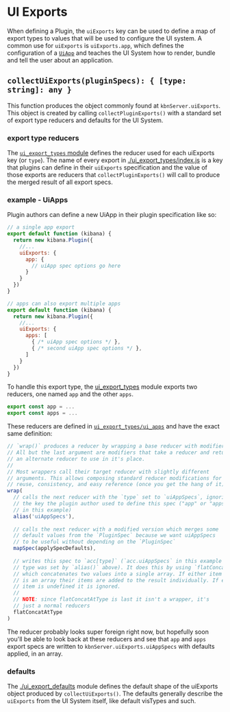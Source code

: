 # UI Exports

When defining a Plugin, the `uiExports` key can be used to define a map of export types to values that will be used to configure the UI system. A common use for `uiExports` is `uiExports.app`, which defines the configuration of a [`UiApp`](UiApp) and teaches the UI System how to render, bundle and tell the user about an application.


## `collectUiExports(pluginSpecs): { [type: string]: any }`

This function produces the object commonly found at `kbnServer.uiExports`. This object is created by calling `collectPluginExports()` with a standard set of export type reducers and defaults for the UI System.

### export type reducers

The [`ui_export_types` module](UiExportTypes) defines the reducer used for each uiExports key (or `type`). The name of every export in [./ui_export_types/index.js](UiExportTypes) is a key that plugins can define in their `uiExports` specification and the value of those exports are reducers that `collectPluginExports()` will call to produce the merged result of all export specs.

### example - UiApps

Plugin authors can define a new UiApp in their plugin specification like so:

```js
// a single app export
export default function (kibana) {
  return new kibana.Plugin({
    //...
    uiExports: {
      app: {
        // uiApp spec options go here
      }
    }
  })
}

// apps can also export multiple apps
export default function (kibana) {
  return new kibana.Plugin({
    //...
    uiExports: {
      apps: [
        { /* uiApp spec options */ },
        { /* second uiApp spec options */ },
      ]
    }
  })
}
```

To handle this export type, the [ui_export_types](UiExportTypes) module exports two reducers, one named `app` and the other `apps`.

```js
export const app = ...
export const apps = ...
```

These reducers are defined in [`ui_export_types/ui_apps`](UiAppExportType) and have the exact same definition:

```js
// `wrap()` produces a reducer by wrapping a base reducer with modifiers.
// All but the last argument are modifiers that take a reducer and return
// an alternate reducer to use in it's place.
// 
// Most wrappers call their target reducer with slightly different
// arguments. This allows composing standard reducer modifications for
// reuse, consistency, and easy reference (once you get the hang of it).
wrap(
  // calls the next reducer with the `type` set to `uiAppSpecs`, ignoring
  // the key the plugin author used to define this spec ("app" or "apps"
  // in this example)
  alias('uiAppSpecs'),
  
  // calls the next reducer with a modified version which merges some
  // default values from the `PluginSpec` because we want uiAppSpecs
  // to be useful without depending on the `PluginSpec`
  mapSpec(applySpecDefaults),
  
  // writes this spec to `acc[type]` (`acc.uiAppSpecs` in this example since
  // type was set by `alias()` above). It does this by using `flatConcat`,
  // which concatenates two values into a single array. If either item
  // is an array their items are added to the result individually. If either
  // item is undefined it is ignored.
  // 
  // NOTE: since flatConcatAtType is last it isn't a wrapper, it's
  // just a normal reducers
  flatConcatAtType
)
```

The reducer probably looks super foreign right now, but hopefully soon you'll be able to look back at these reducers and see that `app` and `apps` export specs are written to `kbnServer.uiExports.uiAppSpecs` with defaults applied, in an array.

### defaults

The [./ui_export_defaults](UiExportDefaults) module defines the default shape of the uiExports object produced by `collectUiExports()`. The defaults generally describe the `uiExports` from the UI System itself, like default visTypes and such.

[UiApp]: ../ui_apps/ui_app.js "UiApp class definition"
[UiExportTypes]: ./ui_export_defaults.js "uiExport defaults definition"
[UiExportTypes]: ./ui_export_types/index.js "Index of default ui_export_types module"
[UiAppExportType]: ./ui_export_types/ui_apps.js "UiApp extension type definition"
[PluginSpec]: ../../plugin_discovery/plugin_spec/plugin_spec.js "PluginSpec class definition"
[PluginDiscovery]: '../../plugin_discovery' "plugin_discovery module"